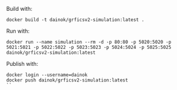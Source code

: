 Build with:

```
docker build -t dainok/grficsv2-simulation:latest .
```

Run with:

```
docker run --name simulation --rm -d -p 80:80 -p 5020:5020 -p 5021:5021 -p 5022:5022 -p 5023:5023 -p 5024:5024 -p 5025:5025 dainok/grficsv2-simulation:latest
```

Publish with:

```
docker login --username=dainok
docker push dainok/grficsv2-simulation:latest
``
